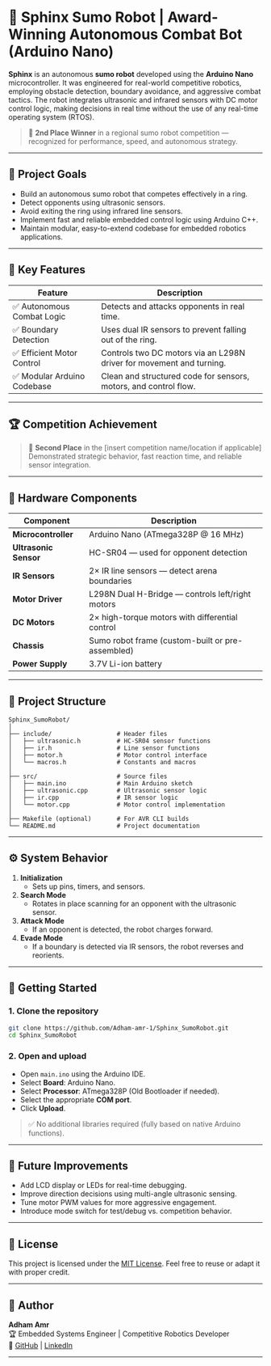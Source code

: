 # 🤖 Sphinx Sumo Robot | Award-Winning Autonomous Combat Bot (Arduino Nano)

**Sphinx** is an autonomous **sumo robot** developed using the **Arduino Nano** microcontroller. It was engineered for real-world competitive robotics, employing obstacle detection, boundary avoidance, and aggressive combat tactics. The robot integrates ultrasonic and infrared sensors with DC motor control logic, making decisions in real time without the use of any real-time operating system (RTOS).

> 🥈 **2nd Place Winner** in a regional sumo robot competition — recognized for performance, speed, and autonomous strategy.

---

## 📌 Project Goals

- Build an autonomous sumo robot that competes effectively in a ring.
- Detect opponents using ultrasonic sensors.
- Avoid exiting the ring using infrared line sensors.
- Implement fast and reliable embedded control logic using Arduino C++.
- Maintain modular, easy-to-extend codebase for embedded robotics applications.

---

## 🚀 Key Features

| Feature                      | Description                                                                 |
|------------------------------|-----------------------------------------------------------------------------|
| ✅ Autonomous Combat Logic    | Detects and attacks opponents in real time.                                 |
| ✅ Boundary Detection         | Uses dual IR sensors to prevent falling out of the ring.                    |
| ✅ Efficient Motor Control    | Controls two DC motors via an L298N driver for movement and turning.        |
| ✅ Modular Arduino Codebase   | Clean and structured code for sensors, motors, and control flow.            |

---

## 🏆 Competition Achievement

> 🥈 **Second Place** in the [insert competition name/location if applicable]  
> Demonstrated strategic behavior, fast reaction time, and reliable sensor integration.

---

## 🔧 Hardware Components

| Component            | Description                                     |
|----------------------|-------------------------------------------------|
| **Microcontroller**  | Arduino Nano (ATmega328P @ 16 MHz)              |
| **Ultrasonic Sensor**| HC-SR04 — used for opponent detection           |
| **IR Sensors**       | 2× IR line sensors — detect arena boundaries    |
| **Motor Driver**     | L298N Dual H-Bridge — controls left/right motors|
| **DC Motors**        | 2× high-torque motors with differential control |
| **Chassis**          | Sumo robot frame (custom-built or pre-assembled)|
| **Power Supply**     | 3.7V Li-ion battery              |

---

## 📁 Project Structure

```
Sphinx_SumoRobot/
│
├── include/                  # Header files
│   ├── ultrasonic.h          # HC-SR04 sensor functions
│   ├── ir.h                  # Line sensor functions
│   ├── motor.h               # Motor control interface
│   └── macros.h              # Constants and macros
│
├── src/                      # Source files
│   ├── main.ino              # Main Arduino sketch
│   ├── ultrasonic.cpp        # Ultrasonic sensor logic
│   ├── ir.cpp                # IR sensor logic
│   └── motor.cpp             # Motor control implementation
│
├── Makefile (optional)       # For AVR CLI builds
└── README.md                 # Project documentation
```

---

## ⚙️ System Behavior

1. **Initialization**  
   - Sets up pins, timers, and sensors.
2. **Search Mode**  
   - Rotates in place scanning for an opponent with the ultrasonic sensor.
3. **Attack Mode**  
   - If an opponent is detected, the robot charges forward.
4. **Evade Mode**  
   - If a boundary is detected via IR sensors, the robot reverses and reorients.

---

## 🔨 Getting Started

### 1. Clone the repository
```bash
git clone https://github.com/Adham-amr-1/Sphinx_SumoRobot.git
cd Sphinx_SumoRobot
```

### 2. Open and upload
- Open `main.ino` using the Arduino IDE.
- Select **Board**: Arduino Nano.
- Select **Processor**: ATmega328P (Old Bootloader if needed).
- Select the appropriate **COM port**.
- Click **Upload**.

> ✅ No additional libraries required (fully based on native Arduino functions).

---

## 🧩 Future Improvements

- Add LCD display or LEDs for real-time debugging.
- Improve direction decisions using multi-angle ultrasonic sensing.
- Tune motor PWM values for more aggressive engagement.
- Introduce mode switch for test/debug vs. competition behavior.

---

## 📜 License

This project is licensed under the [MIT License](LICENSE). Feel free to reuse or adapt it with proper credit.

---

## 👤 Author

**Adham Amr**  
🏆 Embedded Systems Engineer | Competitive Robotics Developer  
🔗 [GitHub](https://github.com/Adham-amr-1) | [LinkedIn](https://www.linkedin.com/in/adhamamr1/)

---
